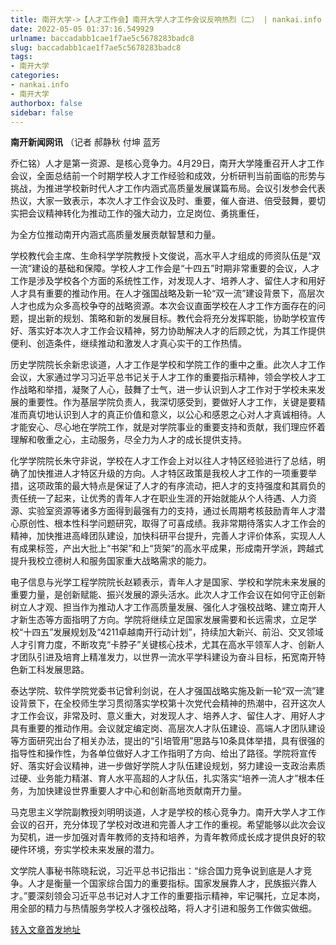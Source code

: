 ```yaml
---
title: 南开大学->【人才工作会】南开大学人才工作会议反响热烈（二） | nankai.info
date: 2022-05-05 01:37:16.549929
urlname: baccadabb1cae1f7ae5c5678283badc8
slug: baccadabb1cae1f7ae5c5678283badc8
tags: 
- 南开大学
categories:
- nankai.info
- 南开大学
authorbox: false
sidebar: false
---
```

**南开新闻网讯** （记者 郝静秋 付坤 蓝芳

乔仁铭）人才是第一资源、是核心竞争力。4月29日，南开大学隆重召开人才工作会议，全面总结前一个时期学校人才工作经验和成效，分析研判当前面临的形势与挑战，为推进学校新时代人才工作内涵式高质量发展谋篇布局。会议引发参会代表热议，大家一致表示，本次人才工作会议及时、重要，催人奋进、倍受鼓舞，要切实把会议精神转化为推动工作的强大动力，立足岗位、勇挑重任，
<!--more-->
为全方位推动南开内涵式高质量发展贡献智慧和力量。

学校教代会主席、生命科学学院教授卜文俊说，高水平人才组成的师资队伍是“双一流”建设的基础和保障。学校人才工作会是“十四五”时期非常重要的会议，人才工作是涉及学校各个方面的系统性工作，对发现人才、培养人才、留住人才和用好人才具有重要的推动作用。在人才强国战略及新一轮“双一流”建设背景下，高层次人才也成为众多高校争夺的战略资源。本次会议直面学校在人才工作方面存在的问题，提出新的规划、策略和新的发展目标。教代会将充分发挥职能，协助学校宣传好、落实好本次人才工作会议精神，努力协助解决人才的后顾之忧，为其工作提供便利、创造条件，继续推动和激发人才真心实干的工作热情。

历史学院院长余新忠谈道，人才工作是学校和学院工作的重中之重。此次人才工作会议，大家通过学习习近平总书记关于人才工作的重要指示精神，领会学校人才工作战略和举措，凝聚了人心，鼓舞了士气，进一步认识到人才工作对于学校未来发展的重要性。作为基层学院负责人，我深切感受到，要做好人才工作，关键是要精准而真切地认识到人才的真正价值和意义，以公心和感恩之心对人才真诚相待。人才能安心、尽心地在学院工作，就是对学院事业的重要支持和贡献，我们理应怀着理解和敬重之心，主动服务，尽全力为人才的成长提供支持。

化学学院院长朱守非说，学校在人才工作会上对以往人才特区经验进行了总结，明确了加快推进人才特区升级的方向。人才特区政策是我校人才工作的一项重要举措，这项政策的最大特点是保证了人才的有序流动，把人才的支持强度和其肩负的责任统一了起来，让优秀的青年人才在职业生涯的开始就能从个人待遇、人力资源、实验室资源等诸多方面得到最强有力的支持，通过长周期考核鼓励青年人才潜心原创性、根本性科学问题研究，取得了可喜成绩。我非常期待落实人才工作会的精神，加快推进高峰团队建设，加快科研平台提升，完善人才评价体系，实现人人有成果标签，产出大批上“书架”和上“货架”的高水平成果，形成南开学派，跨越式提升我校立德树人和服务国家重大战略需求的能力。

电子信息与光学工程学院院长赵颖表示，青年人才是国家、学校和学院未来发展的重要力量，是创新赋能、振兴发展的源头活水。此次人才工作会议在如何守正创新树立人才观、担当作为推动人才工作高质量发展、强化人才强校战略、建立南开人才新生态等方面指明了方向。学院将继续立足国家发展需要和长远需求，立足学校“十四五”发展规划及“4211卓越南开行动计划”，持续加大新兴、前沿、交叉领域人才引育力度，不断攻克“卡脖子”关键核心技术，尤其在高水平领军人才、创新人才团队引进及培育上精准发力，以世界一流水平学科建设为奋斗目标，拓宽南开特色新工科发展思路。

泰达学院、软件学院党委书记曾利剑说，在人才强国战略实施及新一轮“双一流”建设背景下，在全校师生学习贯彻落实学校第十次党代会精神的热潮中，召开这次人才工作会议，非常及时、意义重大，对发现人才、培养人才、留住人才、用好人才具有重要的推动作用。会议就定编定岗、高层次人才队伍建设、高端人才团队建设等方面研究出台了相关办法，提出的“引培管用”思路与10条具体举措，具有很强的指导性和操作性，为各单位做好人才工作指明了方向、给出了路径。学院将宣传好、落实好会议精神，进一步做好学院人才队伍建设规划，努力建设一支政治素质过硬、业务能力精湛、育人水平高超的人才队伍，扎实落实“培养一流人才”根本任务，为加快建设世界重要人才中心和创新高地贡献南开力量。

马克思主义学院副教授刘明明谈道，人才是学校的核心竞争力。南开大学人才工作会议的召开，充分体现了学校对改进和完善人才工作的重视。希望能够以此次会议为契机，进一步加强对青年教师的支持和培养，为青年教师成长成才提供良好的软硬件环境，夯实学校未来发展的潜力。

文学院人事秘书陈晓耘说，习近平总书记指出：“综合国力竞争说到底是人才竞争。人才是衡量一个国家综合国力的重要指标。国家发展靠人才，民族振兴靠人才。”要深刻领会习近平总书记对人才工作的重要指示精神，牢记嘱托，立足本岗，用全部的精力与热情服务学校人才强校战略，将人才引进和服务工作做实做细。



[转入文章首发地址](http://news.nankai.edu.cn/ywsd/system/2022/05/02/030051140.shtml)
